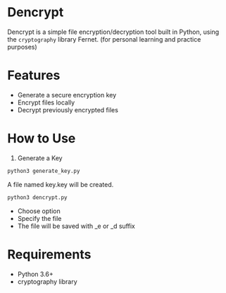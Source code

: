 # Dencrypt
Dencrypt is a simple file encryption/decryption tool built in Python, using the `cryptography` library Fernet.
(for personal learning and practice purposes)


# Features
- Generate a secure encryption key
- Encrypt files locally
- Decrypt previously encrypted files


# How to Use
1. Generate a Key

```bash
python3 generate_key.py
```
A file named key.key will be created.

```bash
python3 dencrypt.py
```
- Choose option
- Specify the file
- The file will be saved with _e or _d suffix

# Requirements
- Python 3.6+
- cryptography library

